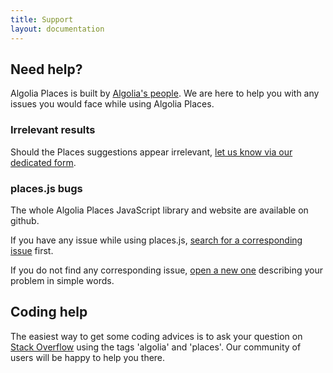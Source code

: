 ```yaml
---
title: Support
layout: documentation
---
```


## Need help?

Algolia Places is built by [Algolia's people](https://www.algolia.com/about). We are here to help you with any issues you would face while using Algolia Places.

### Irrelevant results

Should the Places suggestions appear irrelevant, <a href="https://docs.google.com/forms/d/13r_7B72v6u6326atqzKZpv0fs_3OUOJFR-6QDipHl3Y/viewform?entry.1560244398&entry.1894094686&entry.1809496416&entry.2029760924&entry.1442423869&entry.1714224469&entry.1070945708=Find+it+on+https://api.ipify.org/&entry.2019626860=Find+it+on+https://jsfiddle.net/qmjet97b/" id="support-google-form" target="_blank">let us know via our dedicated form</a>.

### places.js bugs

The whole Algolia Places JavaScript library and website are available on github.

If you have any issue while using places.js, [search for a corresponding issue](https://github.com/algolia/places/issues?utf8=%E2%9C%93&q=is%3Aissue)
first.

If you do not find any corresponding issue, [open a new one](https://github.com/algolia/places/issues/new) describing your problem in simple words.

## Coding help

The easiest way to get some coding advices is to ask your question on [Stack Overflow](https://stackoverflow.com/questions/tagged/algolia) using the tags 'algolia' and 'places'. Our community of users will be happy to help you there.


<script>
  function getip(res) {
    window.userip = res.ip;
  }
</script>
<script src="https://api.ipify.org?format=jsonp&callback=getip"></script>

